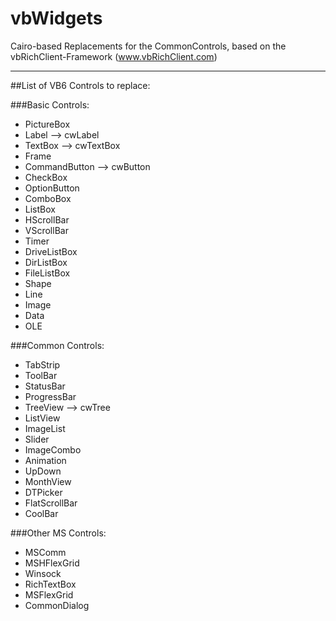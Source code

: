 vbWidgets
=========

Cairo-based Replacements for the CommonControls, based on the vbRichClient-Framework (www.vbRichClient.com)

***
##List of VB6 Controls to replace:

###Basic Controls:
* PictureBox	
* Label			      --> cwLabel
* TextBox		      --> cwTextBox
* Frame
* CommandButton		--> cwButton
* CheckBox
* OptionButton
* ComboBox
* ListBox
* HScrollBar
* VScrollBar
* Timer
* DriveListBox
* DirListBox
* FileListBox
* Shape
* Line
* Image
* Data
* OLE

###Common Controls:
* TabStrip
* ToolBar
* StatusBar
* ProgressBar
* TreeView		--> cwTree
* ListView
* ImageList
* Slider
* ImageCombo
* Animation
* UpDown
* MonthView
* DTPicker
* FlatScrollBar
* CoolBar

###Other MS Controls:
* MSComm
* MSHFlexGrid
* Winsock
* RichTextBox
* MSFlexGrid
* CommonDialog


